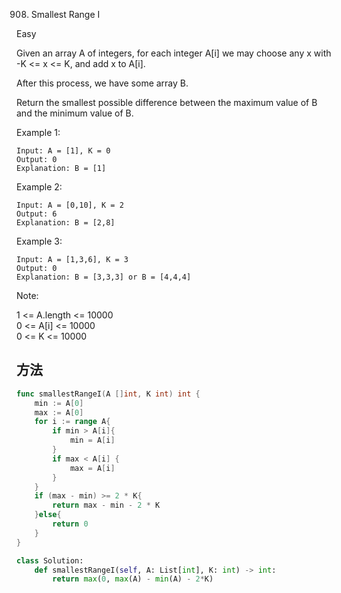 908. Smallest Range I


Easy


Given an array A of integers, for each integer A[i] we may choose any x with -K <= x <= K, and add x to A[i].

After this process, we have some array B.

Return the smallest possible difference between the maximum value of B and the minimum value of B.

 

Example 1:

```
Input: A = [1], K = 0
Output: 0
Explanation: B = [1]
```

Example 2:

```
Input: A = [0,10], K = 2
Output: 6
Explanation: B = [2,8]
```

Example 3:

```
Input: A = [1,3,6], K = 3
Output: 0
Explanation: B = [3,3,3] or B = [4,4,4]
```

Note:

1 <= A.length <= 10000   
0 <= A[i] <= 10000   
0 <= K <= 10000


## 方法


```go
func smallestRangeI(A []int, K int) int {
    min := A[0]
    max := A[0]
    for i := range A{
        if min > A[i]{
            min = A[i]
        }
        if max < A[i] {
            max = A[i]
        }
    }
    if (max - min) >= 2 * K{
        return max - min - 2 * K
    }else{
        return 0
    }
}

```


```python
class Solution:
    def smallestRangeI(self, A: List[int], K: int) -> int:
        return max(0, max(A) - min(A) - 2*K)
```